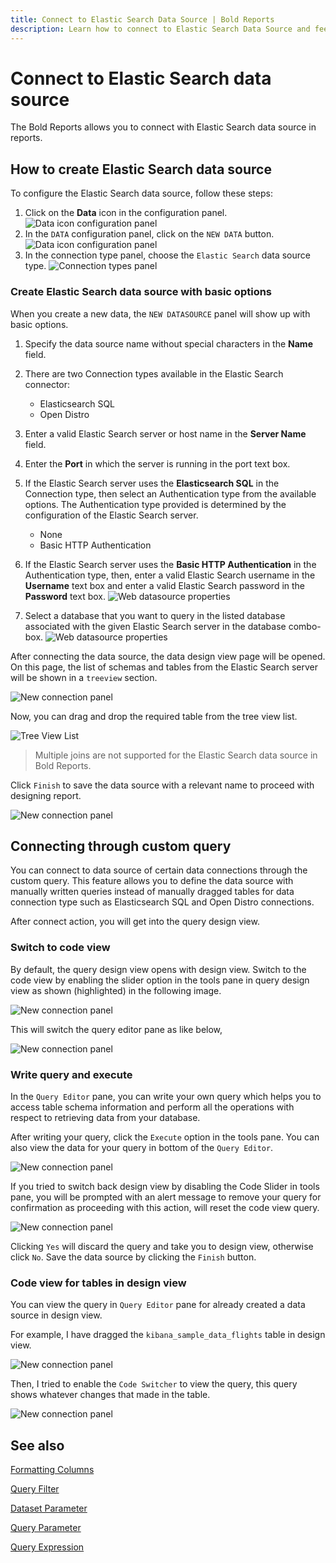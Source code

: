 ```yaml
---
title: Connect to Elastic Search Data Source | Bold Reports
description: Learn how to connect to Elastic Search Data Source and feed data to your RDL reports using Bold Reports Designer.
---
```


# Connect to Elastic Search data source

The Bold Reports allows you to connect with Elastic Search data source in reports.

## How to create Elastic Search data source

To configure the Elastic Search data source, follow these steps:

1. Click on the **Data** icon in the configuration panel.
   ![Data icon configuration panel](/static/assets/on-premise/images/report-designer/manage-data/data-connectors/data-configuration-panel.png '#width=410px')
2. In the `DATA` configuration panel, click on the `NEW DATA` button.
   ![Data icon configuration panel](/static/assets/on-premise/images/report-designer/manage-data/data-connectors/new-data-button.png '#width=355px')
3. In the connection type panel, choose the `Elastic Search` data source type.
   ![Connection types panel](/static/assets/on-premise/images/report-designer/manage-data/elastic-search-data-source/connection-types.png '#width=355px')

### Create Elastic Search data source with basic options

When you create a new data, the `NEW DATASOURCE` panel will show up with basic options.

1. Specify the data source name without special characters in the **Name** field.

2. There are two Connection types available in the Elastic Search connector:
   * Elasticsearch SQL
   * Open Distro

3. Enter a valid Elastic Search server or host name in the **Server Name** field.

4. Enter the **Port** in which the server is running in the port text box.

5. If the Elastic Search server uses the **Elasticsearch SQL** in the Connection type, then select an Authentication type from the available options. The Authentication type provided is determined by the configuration of the Elastic Search server.
   * None
   * Basic HTTP Authentication

6. If the Elastic Search server uses the **Basic HTTP Authentication** in the Authentication type, then, enter a valid Elastic Search username in the **Username** text box and enter a valid Elastic Search password in the **Password** text box.
   ![Web datasource properties](/static/assets/on-premise/images/report-designer/manage-data/elastic-search-data-source/authentication-type.png '#width=355px')

7. Select a database that you want to query in the listed database associated with the given Elastic Search server in the database combo-box.
   ![Web datasource properties](/static/assets/on-premise/images/report-designer/manage-data/elastic-search-data-source/basic-options.png '#width=355px')

After connecting the data source, the data design view page will be opened. On this page, the list of schemas and tables from the Elastic Search server will be shown in a `treeview` section.

![New connection panel](/static/assets/on-premise/images/report-designer/manage-data/elastic-search-data-source/execute-schema.png)

Now, you can drag and drop the required table from the tree view list.

![Tree View List](/static/assets/on-premise/images/report-designer/manage-data/elastic-search-data-source/tree-view-list.png)

> Multiple joins are not supported for the Elastic Search data source in Bold Reports.

Click `Finish` to save the data source with a relevant name to proceed with designing report.

![New connection panel](/static/assets/on-premise/images/report-designer/manage-data/elastic-search-data-source/data-list.png '#width=355px')

## Connecting through custom query

You can connect to data source of certain data connections through the custom query. This feature allows you to define the data source with manually written queries instead of manually dragged tables for data connection type such as Elasticsearch SQL and Open Distro connections.

After connect action, you will get into the query design view.

### Switch to code view

By default, the query design view opens with design view. Switch to the code view by enabling the slider option in the tools pane in query design view as shown (highlighted) in the following image.

![New connection panel](/static/assets/on-premise/images/report-designer/manage-data/data-connectors/code-switcher.png '#width=355px')

This will switch the query editor pane as like below,

![New connection panel](/static/assets/on-premise/images/report-designer/manage-data/elastic-search-data-source/query-mode.png)

### Write query and execute

In the `Query Editor` pane, you can write your own query which helps you to access table schema information and perform all the operations with respect to retrieving data from your database.

After writing your query, click the `Execute` option in the tools pane. You can also view the data for your query in bottom of the `Query Editor`.

![New connection panel](/static/assets/on-premise/images/report-designer/manage-data/elastic-search-data-source/enter-query.png)

If you tried to switch back design view by disabling the Code Slider in tools pane, you will be prompted with an alert message to remove your query for confirmation as proceeding with this action, will reset the code view query.

![New connection panel](/static/assets/on-premise/images/report-designer/manage-data/elastic-search-data-source/switcher-alert.png)

Clicking `Yes` will discard the query and take you to design view, otherwise click `No`. Save the data source by clicking the `Finish` button.

### Code view for tables in design view

You can view the query in `Query Editor` pane for already created a data source in design view.

For example, I have dragged the `kibana_sample_data_flights` table in design view.

![New connection panel](/static/assets/on-premise/images/report-designer/manage-data/elastic-search-data-source/design-view.png)

Then, I tried to enable the `Code Switcher` to view the query, this query shows whatever changes that made in the table.

![New connection panel](/static/assets/on-premise/images/report-designer/manage-data/elastic-search-data-source/design-to-query.png)

## See also

[Formatting Columns](./../../../transforming-data/formatting-columns/)

[Query Filter](./../../../transforming-data/query-filter/)

[Dataset Parameter](./../../../transforming-data/link-a-query-parameter-with-a-report-parameter/)

[Query Parameter](./../../../transforming-data/define-query-parameters/)

[Query Expression](./../../../transforming-data/configure-expression-columns/)